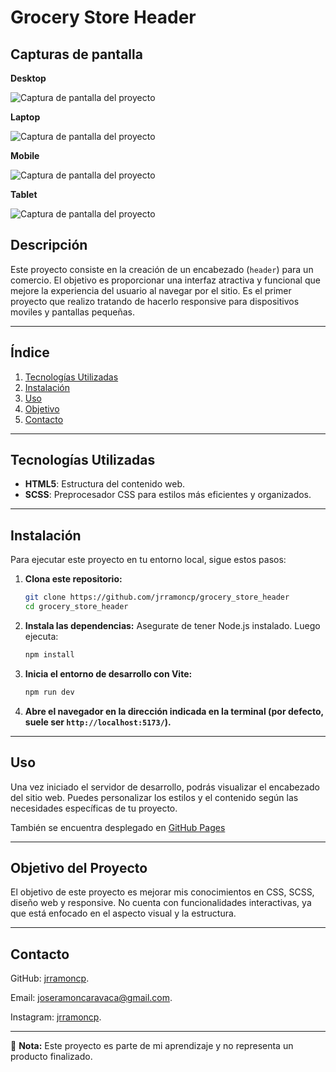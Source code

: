 # Grocery Store Header

## Capturas de pantalla

**Desktop**

![Captura de pantalla del proyecto](img/screenshots/desktop_screenshot.png)

**Laptop**

![Captura de pantalla del proyecto](img/screenshots/laptop_screenshot.png)

**Mobile**

![Captura de pantalla del proyecto](img/screenshots/mobile_screenshot.png)

**Tablet**

![Captura de pantalla del proyecto](img/screenshots/tablet_screenshot.png)


## Descripción

Este proyecto consiste en la creación de un encabezado (`header`) para un comercio. El objetivo es proporcionar una interfaz atractiva y funcional que mejore la experiencia del usuario al navegar por el sitio. Es el primer proyecto que realizo tratando de hacerlo responsive para dispositivos moviles y pantallas pequeñas.

---

## Índice

1. [Tecnologías Utilizadas](#tecnologías-utilizadas)
2. [Instalación](#instalación)
3. [Uso](#uso)
5. [Objetivo](#cobjetivo)
6. [Contacto](#contacto)

---

## Tecnologías Utilizadas

- **HTML5**: Estructura del contenido web.
- **SCSS**: Preprocesador CSS para estilos más eficientes y organizados.

---
## Instalación

Para ejecutar este proyecto en tu entorno local, sigue estos pasos:

1. **Clona este repositorio:**
   ```sh
   git clone https://github.com/jrramoncp/grocery_store_header
   cd grocery_store_header
   ```

2. **Instala las dependencias:**
Asegurate de tener Node.js instalado. Luego ejecuta:
   ```sh
   npm install
   ```

3. **Inicia el entorno de desarrollo con Vite:**
   ```sh
   npm run dev
   ```

4. **Abre el navegador en la dirección indicada en la terminal (por defecto, suele ser `http://localhost:5173/`).**

---

## Uso

Una vez iniciado el servidor de desarrollo, podrás visualizar el encabezado del sitio web. Puedes personalizar los estilos y el contenido según las necesidades específicas de tu proyecto.

También se encuentra desplegado en [GitHub Pages](https://jrramoncp.github.io/grocery_store_header/)

---

## Objetivo del Proyecto

El objetivo de este proyecto es mejorar mis conocimientos en CSS, SCSS, diseño web y responsive. No cuenta con funcionalidades interactivas, ya que está enfocado en el aspecto visual y la estructura. 

--- 

## Contacto

GitHub: [jrramoncp](https://github.com/jrramoncp).

Email: joseramoncaravaca@gmail.com.

Instagram: [jrramoncp](https://www.instagram.com/jrramoncp).


---

📌 **Nota:** Este proyecto es parte de mi aprendizaje y no representa un producto finalizado.